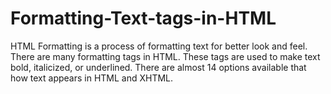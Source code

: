 # Formatting-Text-tags-in-HTML
HTML Formatting is a process of formatting text for better look and feel. There are many formatting tags in HTML. These tags are used to make text bold, italicized, or underlined. There are almost 14 options available that how text appears in HTML and XHTML.
